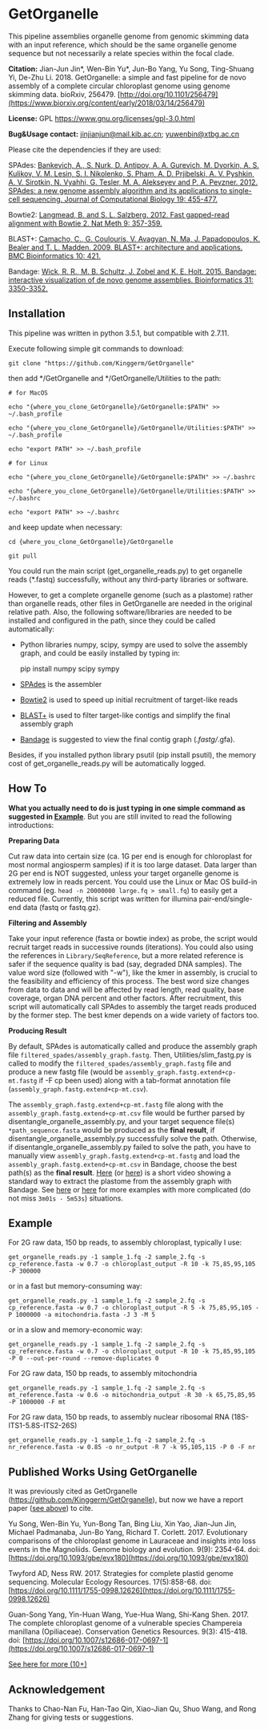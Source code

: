 # GetOrganelle


This pipeline assemblies organelle genome from genomic skimming data with an input reference, which should be the same organelle genome sequence but not necessarily a relate species within the focal clade.

<div id="citation"></div>

<b>Citation:</b> Jian-Jun Jin*, Wen-Bin Yu*, Jun-Bo Yang, Yu Song, Ting-Shuang Yi, De-Zhu Li. 2018. GetOrganelle: a simple and fast pipeline for de novo assembly of a complete circular chloroplast genome using genome skimming data. bioRxiv, 256479. [http://doi.org/10.1101/256479](https://www.biorxiv.org/content/early/2018/03/14/256479)

<b>License:</b> GPL https://www.gnu.org/licenses/gpl-3.0.html

<b>Bug&Usage contact:</b> [jinjianjun@mail.kib.ac.cn](mailto:jinjianjun@mail.kib.ac.cn); [yuwenbin@xtbg.ac.cn](mailto:yuwenbin@xtbg.ac.cn)

Please cite the dependencies if they are used:

SPAdes: [Bankevich, A., S. Nurk, D. Antipov, A. A. Gurevich, M. Dvorkin, A. S. Kulikov, V. M. Lesin, S. I. Nikolenko, S. Pham, A. D. Prjibelski, A. V. Pyshkin, A. V. Sirotkin, N. Vyahhi, G. Tesler, M. A. Alekseyev and P. A. Pevzner. 2012. SPAdes: a new genome assembly algorithm and its applications to single-cell sequencing. Journal of Computational Biology 19: 455-477.](https://www.liebertpub.com/doi/abs/10.1089/cmb.2012.0021)

Bowtie2: [Langmead, B. and S. L. Salzberg. 2012. Fast gapped-read alignment with Bowtie 2. Nat Meth 9: 357-359.](https://www.nature.com/articles/nmeth.1923)

BLAST+: [Camacho, C., G. Coulouris, V. Avagyan, N. Ma, J. Papadopoulos, K. Bealer and T. L. Madden. 2009. BLAST+: architecture and applications. BMC Bioinformatics 10: 421.](https://bmcbioinformatics.biomedcentral.com/articles/10.1186/1471-2105-10-421)

Bandage: [Wick, R. R., M. B. Schultz, J. Zobel and K. E. Holt. 2015. Bandage: interactive visualization of de novo genome assemblies. Bioinformatics 31: 3350-3352.](https://academic.oup.com/bioinformatics/article/31/20/3350/196114)


## Installation

This pipeline was written in python 3.5.1, but compatible with 2.7.11.

Execute following simple git commands to download:

    git clone "https://github.com/Kinggerm/GetOrganelle"

then add */GetOrganelle and */GetOrganelle/Utilities to the path:

    # for MacOS
    
    echo "{where_you_clone_GetOrganelle}/GetOrganelle:$PATH" >> ~/.bash_profile
    
    echo "{where_you_clone_GetOrganelle}/GetOrganelle/Utilities:$PATH" >> ~/.bash_profile
    
    echo "export PATH" >> ~/.bash_profile
    
    # for Linux
    
    echo "{where_you_clone_GetOrganelle}/GetOrganelle:$PATH" >> ~/.bashrc
    
    echo "{where_you_clone_GetOrganelle}/GetOrganelle/Utilities:$PATH" >> ~/.bashrc
    
    echo "export PATH" >> ~/.bashrc


and keep update when necessary:
    
    cd {where_you_clone_GetOrganelle}/GetOrganelle

    git pull

You could run the main script (get_organelle_reads.py) to get organelle reads (*.fastq) successfully, without any third-party libraries or software.

However, to get a complete organelle genome (such as a plastome) rather than organelle reads, other files in GetOrganelle are needed in the original relative path. Also, the following software/libraries are needed to be installed and configured in the path, since they could be called automatically:

* Python libraries numpy, scipy, sympy are used to solve the assembly graph, and could be easily installed by typing in:

    
    pip install numpy scipy sympy

* <a href='http://bioinf.spbau.ru/spades'>SPAdes</a> is the assembler

* <a href='http://bowtie-bio.sourceforge.net/bowtie2/index.shtml'>Bowtie2</a> is used to speed up initial recruitment of target-like reads

* <a href='http://blast.ncbi.nlm.nih.gov/Blast.cgi?CMD=Web&PAGE_TYPE=BlastNews'>BLAST+</a> is used to filter target-like contigs and simplify the final assembly graph

* <a href='http://rrwick.github.io/Bandage/'>Bandage</a> is suggested to view the final contig graph (*.fastg/*.gfa).

Besides, if you installed python library psutil (pip install psutil), the memory cost of get_organelle_reads.py will be automatically logged.


## How To

<b>What you actually need to do is just typing in one simple command as suggested in <a href="#example">Example</a></b>. But you are still invited to read the following introductions:

<b>Preparing Data</b>

Cut raw data into certain size (ca. 1G per end is enough for chloroplast for most normal angiosperm samples) if it is too large dataset. Data larger than 2G per end is NOT suggested, unless your target organelle genome is extremely low in reads percent. You could use the Linux or Mac OS build-in command (eg. `head -n 20000000 large.fq > small.fq`) to easily get a reduced file. Currently, this script was written for illumina pair-end/single-end data (fastq or fastq.gz).

<b>Filtering and Assembly</b>

Take your input reference (fasta or bowtie index) as probe, the script would recruit target reads in successive rounds (iterations). You could also using the references in `Library/SeqReference`, but a more related reference is safer if the sequence quality is bad (say, degraded DNA samples). The value word size (followed with "-w"), like the kmer in assembly, is crucial to the feasibility and efficiency of this process. The best word size changes from data to data and will be affected by read length, read quality, base coverage, organ DNA percent and other factors. After recruitment, this script will automatically call SPAdes to assembly the target reads produced by the former step. The best kmer depends on a wide variety of factors too.

<b>Producing Result</b>

By default, SPAdes is automatically called and produce the assembly graph file `filtered_spades/assembly_graph.fastg`. Then, Utilities/slim_fastg.py is called to modify the `filtered_spades/assembly_graph.fastg` file and produce a new fastg file (would be `assembly_graph.fastg.extend+cp-mt.fastg` if -F cp been used) along with a tab-format annotation file (`assembly_graph.fastg.extend+cp-mt.csv`). 

The `assembly_graph.fastg.extend+cp-mt.fastg` file along with the `assembly_graph.fastg.extend+cp-mt.csv` file would be further parsed by disentangle_organelle_assembly.py, and your target sequence file(s) `*path_sequence.fasta` would be produced as the <b>final result</b>, if disentangle_organelle_assembly.py successfully solve the path. Otherwise, if disentangle_organelle_assembly.py failed to solve the path, you have to manually view `assembly_graph.fastg.extend+cp-mt.fastg` and load the `assembly_graph.fastg.extend+cp-mt.csv` in Bandage, choose the best path(s) as the <b>final result</b>. 
[Here](http://player.youku.com/embed/XMzUxODc3MDQyOA) (or [here](https://youtu.be/NqOIi-fBma4)) is a short video showing a standard way to extract the plastome from the assembly graph with Bandage. See [here](https://v.qq.com/x/page/g0602unrcsf.html) or [here](https://www.youtube.com/watch?v=cXUV7k-F26w) for more examples with more complicated (do not miss `3m01s - 5m53s`) situations.



## Example

For 2G raw data, 150 bp reads, to assembly chloroplast, typically I use:

    get_organelle_reads.py -1 sample_1.fq -2 sample_2.fq -s cp_reference.fasta -w 0.7 -o chloroplast_output -R 10 -k 75,85,95,105 -P 300000

or in a fast but memory-consuming way:

    get_organelle_reads.py -1 sample_1.fq -2 sample_2.fq -s cp_reference.fasta -w 0.7 -o chloroplast_output -R 5 -k 75,85,95,105 -P 1000000 -a mitochondria.fasta -J 3 -M 5

or in a slow and memory-economic way:

    get_organelle_reads.py -1 sample_1.fq -2 sample_2.fq -s cp_reference.fasta -w 0.7 -o chloroplast_output -R 10 -k 75,85,95,105 -P 0 --out-per-round --remove-duplicates 0

For 2G raw data, 150 bp reads, to assembly mitochondria

    get_organelle_reads.py -1 sample_1.fq -2 sample_2.fq -s mt_reference.fasta -w 0.6 -o mitochondria_output -R 30 -k 65,75,85,95 -P 1000000 -F mt 
    
For 2G raw data, 150 bp reads, to assembly nuclear ribosomal RNA (18S-ITS1-5.8S-ITS2-26S)

    get_organelle_reads.py -1 sample_1.fq -2 sample_2.fq -s nr_reference.fasta -w 0.85 -o nr_output -R 7 -k 95,105,115 -P 0 -F nr


## Published Works Using GetOrganelle

It was previously cited as GetOrganelle (https://github.com/Kinggerm/GetOrganelle), but now we have a report paper (<a href="#citation">see above</a>) to cite.

Yu Song, Wen-Bin Yu, Yun-Bong Tan, Bing Liu, Xin Yao, Jian-Jun Jin, Michael Padmanaba, Jun-Bo Yang, Richard T. Corlett. 2017. Evolutionary comparisons of the chloroplast genome in Lauraceae and insights into loss events in the Magnoliids. Genome biology and evolution. 9(9): 2354-64. doi: [https://doi.org/10.1093/gbe/evx180](https://doi.org/10.1093/gbe/evx180)

Twyford AD, Ness RW. 2017. Strategies for complete plastid genome sequencing. Molecular Ecology Resources. 17(5):858-68. doi: [https://doi.org/10.1111/1755-0998.12626](https://doi.org/10.1111/1755-0998.12626)

Guan-Song Yang, Yin-Huan Wang, Yue-Hua Wang, Shi-Kang Shen. 2017. The complete chloroplast genome of a vulnerable species Champereia manillana (Opiliaceae). Conservation Genetics Resources. 9(3): 415-418. doi: [https://doi.org/10.1007/s12686-017-0697-1](https://doi.org/10.1007/s12686-017-0697-1)

[See here for more (10+)](http://www.wbyu.net/getorganelle.html)

## Acknowledgement

Thanks to Chao-Nan Fu, Han-Tao Qin, Xiao-Jian Qu, Shuo Wang, and Rong Zhang for giving tests or suggestions.
